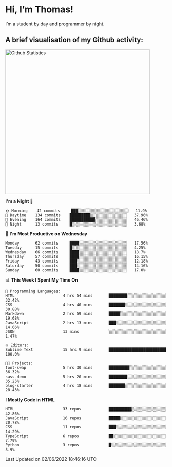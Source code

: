# Hi, I’m Thomas!
I’m a student by day and programmer by night.

## A brief visualisation of my Github activity:

<img title="My Github Statistics" alt="Github Statistics" width="450px" src="https://github-readme-stats.vercel.app/api?username=thomasrettig&show_icons=true&include_all_commits=true&count_private=true&&hide=issues&theme=tokyonight&border_radius=6px"/>

<!--START_SECTION:waka-->
**I'm a Night 🦉** 

```text
🌞 Morning    42 commits     ███░░░░░░░░░░░░░░░░░░░░░░   11.9% 
🌆 Daytime    134 commits    █████████░░░░░░░░░░░░░░░░   37.96% 
🌃 Evening    164 commits    ███████████░░░░░░░░░░░░░░   46.46% 
🌙 Night      13 commits     █░░░░░░░░░░░░░░░░░░░░░░░░   3.68%

```
📅 **I'm Most Productive on Wednesday** 

```text
Monday       62 commits     ████░░░░░░░░░░░░░░░░░░░░░   17.56% 
Tuesday      15 commits     █░░░░░░░░░░░░░░░░░░░░░░░░   4.25% 
Wednesday    66 commits     ████░░░░░░░░░░░░░░░░░░░░░   18.7% 
Thursday     57 commits     ████░░░░░░░░░░░░░░░░░░░░░   16.15% 
Friday       43 commits     ███░░░░░░░░░░░░░░░░░░░░░░   12.18% 
Saturday     50 commits     ███░░░░░░░░░░░░░░░░░░░░░░   14.16% 
Sunday       60 commits     ████░░░░░░░░░░░░░░░░░░░░░   17.0%

```


📊 **This Week I Spent My Time On** 

```text
💬 Programming Languages: 
HTML                     4 hrs 54 mins       ████████░░░░░░░░░░░░░░░░░   32.42% 
CSS                      4 hrs 40 mins       ███████░░░░░░░░░░░░░░░░░░   30.88% 
Markdown                 2 hrs 59 mins       █████░░░░░░░░░░░░░░░░░░░░   19.68% 
JavaScript               2 hrs 13 mins       ███░░░░░░░░░░░░░░░░░░░░░░   14.66% 
JSON                     13 mins             ░░░░░░░░░░░░░░░░░░░░░░░░░   1.47%

🔥 Editors: 
Sublime Text             15 hrs 9 mins       █████████████████████████   100.0%

🐱‍💻 Projects: 
font-swap                5 hrs 30 mins       █████████░░░░░░░░░░░░░░░░   36.32% 
sass-demo                5 hrs 20 mins       ████████░░░░░░░░░░░░░░░░░   35.25% 
blog-starter             4 hrs 18 mins       ███████░░░░░░░░░░░░░░░░░░   28.43%

```

**I Mostly Code in HTML** 

```text
HTML                     33 repos            ██████████░░░░░░░░░░░░░░░   42.86% 
JavaScript               16 repos            █████░░░░░░░░░░░░░░░░░░░░   20.78% 
CSS                      11 repos            ███░░░░░░░░░░░░░░░░░░░░░░   14.29% 
TypeScript               6 repos             ██░░░░░░░░░░░░░░░░░░░░░░░   7.79% 
Python                   3 repos             █░░░░░░░░░░░░░░░░░░░░░░░░   3.9%

```



 Last Updated on 02/06/2022 18:46:16 UTC
<!--END_SECTION:waka-->
